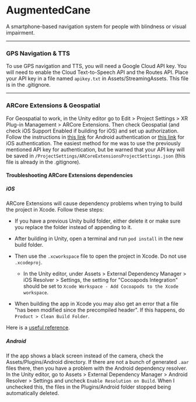 # AugmentedCane
A smartphone-based navigation system for people with blindness or visual impairment.

***

### GPS Navigation & TTS

To use GPS navigation and TTS, you will need a Google Cloud API key. You will need to enable the Cloud Text-to-Speech API and the Routes API. Place your API key in a file named `apikey.txt` in Assets/StreamingAssets. This file is in the .gitignore.

***

### ARCore Extensions & Geospatial

For Geospatial to work, in the Unity editor go to Edit > Project Settings > XR Plug-in Management > ARCore Extensions. Then check Geospatial (and check iOS Support Enabled if building for iOS) and set up authorization. Follow the instructions in [this link](https://developers.google.com/ar/develop/unity-arf/geospatial/enable-android) for Android authentication or [this link](https://developers.google.com/ar/develop/unity-arf/geospatial/enable-ios) for iOS authentication. The easiest method for me was to use the previously mentioned API key for authentication, but be warned that your API key will be saved in `/ProjectSettings/ARCoreExtensionsProjectSettings.json` (this file is already in the .gitignore).

#### Troubleshooting ARCore Extensions dependencies

##### iOS

ARCore Extensions will cause dependency problems when trying to build the project in Xcode. Follow these steps:

- If you have a previous Unity build folder, either delete it or make sure you replace the folder instead of appending to it.

- After building in Unity, open a terminal and run `pod install` in the new build folder.

- Then use the `.xcworkspace` file to open the project in Xcode. Do not use `.xcodeproj`.
  - In the Unity editor, under Assets > External Dependency Manager > iOS Resolver > Settings, the setting for "Cocoapods Integration" should be set to `Xcode Workspace - Add Cocoapods to the Xcode workspace`.

- When building the app in Xcode you may also get an error that a file "has been modified since the precompiled header". If this happens, do `Product > Clean Build Folder`.

Here is a [useful reference](https://shobhitsamaria.com/cocoapods-installation-failure-while-building-unity-project-for-ios/).

##### Android

If the app shows a black screen instead of the camera, check the Assets/Plugins/Android directory. If there are not a bunch of generated `.aar` files there, then you have a problem with the Android dependency resolver. In the Unity editor, go to Assets > External Dependency Manager > Android Resolver > Settings and uncheck `Enable Resolution on Build`. When I unchecked this, the files in the Plugins/Android folder stopped being automatically deleted.